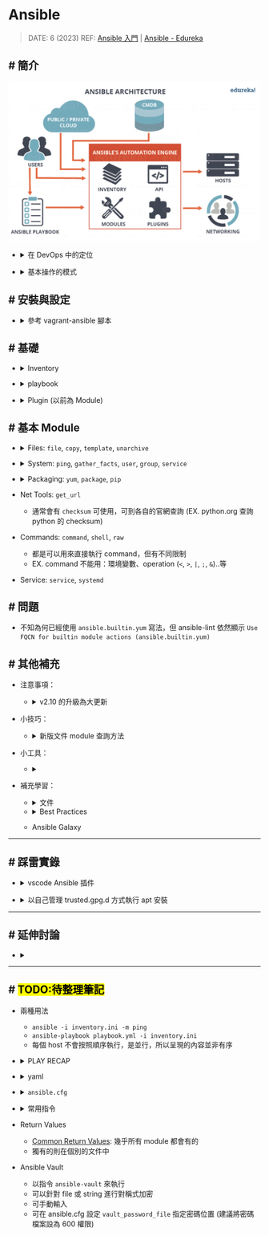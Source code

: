 ##### <!-- 收起 -->

<!----------- ref start ----------->

[Common Return Values]: https://docs.ansible.com/ansible/latest/reference_appendices/common_return_values.html
[vagrant-ansible 腳本]: ../../Vagrant/src/code/sample07-ansible/README.md
[Ansible Doc]: https://docs.ansible.com/ansible/latest/
[YAML Doc]: https://yaml.org/
[Index of all Modules]: https://docs.ansible.com/ansible/latest/collections/index_module.html
[Ansible Collections]: https://github.com/ansible-collections
[Ansible-lint is not available. Kindly check the path or disable validation using ansible-lint]: https://github.com/ansible/vscode-ansible/issues/763
[Ansible 入門]: https://www.youtube.com/playlist?list=PLfQqWeOCIH4BDoRx8lpXXl4hqSD4GSDU5
[官方 Best Practices]: https://docs.ansible.com/ansible/latest/tips_tricks/ansible_tips_tricks.html
[Understanding variable precedence]: https://docs.ansible.com/ansible/latest/playbook_guide/playbooks_variables.html#understanding-variable-precedence
[Ansible - Edureka]: https://www.edureka.co/blog/what-is-ansible
[How can I manage keyring files in trusted.gpg.d with ansible playbook since apt-key is deprecated?]: https://stackoverflow.com/q/71585303/13108209

<!------------ ref end ------------>

# Ansible

> DATE: 6 (2023)
> REF: [Ansible 入門] | [Ansible - Edureka]

## # 簡介

![ansible_architecture](../src/image/ansible_architecture.png)

<!-- DevOps 定位 -->

- <details close>
  <summary>在 DevOps 中的定位</summary>

  - 部署＆持續管理的工具

  ![ansible_in_devops](../src/image/ansible_in_devops.png)

  </details>

<!-- Operation of Ansible -->

- <details close>
  <summary>基本操作的模式</summary>

  - 一台管理者依照 Inventory & playbook 配置，透過 ssh 去管理所有機器

  ![operation_of_ansible](../src/image/operation_of_ansible.png)

  </details>

## # 安裝與設定

<!-- 已製作成 vagrant-ansible 腳本 -->

- <details close>
  <summary>參考 vagrant-ansible 腳本</summary>

  - 相關設定已製作成 [vagrant-ansible 腳本]，在 vagrant 啟動時直接安裝設定完成，可參考其中細節

    - 安裝 ansible
    - 在 `/etc/hosts` 中設定 ip:name 配對
    - 設定使用 ssh key 連線
      - 生成 ssh key
      - 傳送公鑰給其他 node
      - 在 `~/.ssh/config` 中設定連線所需私鑰
      - 關閉 node 密碼登入功能

  </details>

## # 基礎

<!-- Inventory -->

- <details close>
  <summary>Inventory</summary>

  - 設定每台主機的資訊
  - 固定名稱資料夾

    - `group_vars`

      - 只對放 inventory.ini 中 group 名稱有效
      - EX. `all.yml`, `web.yml`

    - `host_vars`

      - 只對放 inventory.ini 中 host 名稱有效
      - EX. `ansible-node1.yml`

    - 註：
      - 名稱、相對位置固定不能錯
      - 資料夾內檔案名稱參照 inventory.ini 中的命名 (.yml)
      - 優先順序：範圍越小越優先 (EX. host > group > all) (REF: [Understanding variable precedence])

  </details>

<!-- playbook -->

- <details close>
  <summary>playbook</summary>

  - 設定每台主機要執行的 Task
  - 主要構成

    - hosts
    - remote_user
    - tasks
      - name
      - plugin (module)

  - 基本用法

    - `vars`

      - 優先順序： vars_files 後者 > vars_files 前者 > vars

    - `loop`

      - `{{ item }}`：為關鍵字，代表該次 loop 到的變數
      - `with_items`、`with_nested`..etc 建議轉移成使用 `loop`+`query`
      - > In most cases, loops work best with the loop keyword instead of with_X style loops. The loop syntax is usually best expressed using filters instead of more complex use of query or lookup.
      - EX. `with_nested` --> `loop: "{{ query('nested', list_1, list_2, list_3) }}"`
      - query 已經包含 `wantlist=True`

    - `when`

      - 預設為 and
      - 需要 or，則要寫 `or`

        ```yml
        # EX. and
        when:
          - condition1
          - condition2

        # EX. or
        when: (condition1) or (condition2)
        ```

  </details>

<!-- Plugin (以前為 Module) -->

- <details close>
  <summary>Plugin (以前為 Module)</summary>

  - Task 的執行內容
  - 現在 Module 被分類為一種 Plugin，主要是用在 VM 上執行的 Task
  - 可在 [Index of all Modules] 查詢 TODO:

  </details>

## # 基本 Module

<!-- Files: `file`, `copy`, `template`, `unarchive` -->

- <details close>
  <summary>Files: <code>file</code>, <code>copy</code>, <code>template</code>, <code>unarchive</code></summary>

  - copy

    - 不會直接創建 folder
    - `backup`：被覆蓋的檔案都會保留紀錄

  - template

    - 需用 `Jinja` 寫 (`.j2`)
    - 可以製作 template 依照 host_vars 的變數帶入生成各自 host 的 file

  - 注意

    - `become_method: ansible.builtin.sudo` 只是指定方法，依然需要搭配 `become: true` 才能使用
    - `File permissions unset or incorrect.`：需要設定 mode
    - 若沒指定 owner，則因為使用 sudo，都會變成 root
    - directory 記得開 x 權限
    - 需釐清每個設定檔案的參數，所指的是 controller or node 上的內容 (有些參數可以設定為指何者 EX. remote_src)

  </details>

<!-- System: `ping`, `gather_facts`, `user`, `group`, `service` -->

- <details close>
  <summary>System: <code>ping</code>, <code>gather_facts</code>, <code>user</code>, <code>group</code>, <code>service</code></summary>

  - gather_facts

    - 預設 true
    - 開啟後，可以用 `debug` 印出相關變數 (可利用 `ansible all -m gather_facts` 看有哪些變數)
    - 幾種用法，EX.

      - `ansible_distribution`
      - `ansible_facts.distribution`
      - `ansible_facts['distribution']`

  - user

    - `present`

      - 自動建立 `/home/user/`

    - `absent`

      - `remove` 將 `/home/user/` 刪除

    - `password`

      - 必須是經過 hash 處理
      - 可用 `password_hash('sha512')` 處理，可能需另外安裝 `passlib`
      - 按往例會放在 env 等，不會放在 code

  - group

    - `present`、`absent`

  </details>

<!-- Packaging: `yum`, `apt`, `package`, `pip`, -->

- <details close>
  <summary>Packaging: <code>yum</code>, <code>package</code>, <code>pip</code></summary>

  - 可用 gather_facts 判斷，針對不同發行版做處理
  - 可用 `package`
    - 已經針對一些常用的發行版做處理，不需再自行判斷
    - 但不包含所有發行版
    - 但可能相同套件，在不同發行版的 name 不同，則無法使用
  - 需注意 Requirements 標註所需的前置安裝項目

  </details>

- Net Tools: `get_url`

  - 通常會有 `checksum` 可使用，可到各自的官網查詢 (EX. python.org 查詢 python 的 checksum)

- Commands: `command`, `shell`, `raw`

  - 都是可以用來直接執行 command，但有不同限制
  - EX. command 不能用：環境變數、operation (`<`, `>`, `|`, `;`, `&`)..等

- Service: `service`, `systemd`

## # 問題

- 不知為何已經使用 `ansible.builtin.yum` 寫法，但 ansible-lint 依然顯示 `Use FQCN for builtin module actions (ansible.builtin.yum)`

## # 其他補充

- 注意事項：

  <!-- v2.10 的升級為大更新 -->

  - <details close>
    <summary>v2.10 的升級為大更新</summary>

    - Module 被拆分出來到不同 repo，只剩下常用的主要功能在主要 repo 中
    - 剩下的被歸類為 Plugin，由第三方開發維護，被放在 [Ansible Collections]
    - v2.9 的寫法會在執行時被自動對照轉換為新的，依然可以執行

      - EX. `mysql_user` --> `community.mysql.mysql_user`
      - 有趣的是，用 v2.10 語法，在 v2.9.27 軟體也能執行

    - 更新必須刪除舊版本重新安裝，不可直接升級
    - Ansible Collections 有些會隨安裝 Ansible 一起安裝，有些需另外安裝 `ansible-galaxy collection install [COLLECTIONS]`

    </details>

- 小技巧：

  <!-- 新版文件 module 查詢方法 -->

  - <details close>
    <summary>新版文件 module 查詢方法</summary>

    - 新版文件沒有分類很難查，可以先找一個出來再從 see also 找相關
    - 或是知道名稱直接搜尋

    </details>

- 小工具：

  - <details close>
    <summary></summary>

    </details>

- 補充學習：

  <!-- 文件 -->

  - <details close>
    <summary>文件</summary>

    - [Ansible Doc]
    - [YAML Doc]

    </details>

  <!-- Best Practices -->

  - <details close>
    <summary>Best Practices</summary>

    - [官方 Best Practices]

    </details>

  - Ansible Galaxy

---

## # 踩雷實錄

<!-- vscode Ansible 插件 -->

- <details close>
  <summary>vscode Ansible 插件</summary>

  - 安裝 vscode Ansible 插件後，還得自行安裝 Ansible-lint，否則報錯 [Ansible-lint is not available. Kindly check the path or disable validation using ansible-lint]

  </details>

<!-- 以自己管理 trusted.gpg.d 方式執行 apt 安裝 -->

- <details close>
  <summary>以自己管理 trusted.gpg.d 方式執行 apt 安裝</summary>

  - 指定 apt repo 時不能用 `ansible_architecture` 變數。這會顯示如 x86_64 形式，而不是所需要的 amd64
  - GPG keys 格式：

    - 透過 curl 下載下來的 GPG key 是 ASCII 格式
    - apt will not accept ASCII GPG keys saved with .gpg extension
    - 而 ansible 找不到提供 `--dearmor` 方法，將 ASCII 轉為 binary (只想到可直接用 command 寫)
    - 並非只能用 `.gpg` 的 GPG key，`.asc` 也能用 (直接將輸出設為 .asc 格式即可)

  - REF: [How can I manage keyring files in trusted.gpg.d with ansible playbook since apt-key is deprecated?]

  </details>

---

## # 延伸討論

- <details close>
  <summary></summary>

  </details>

---

## # <mark>TODO:待整理筆記</mark>

- 兩種用法

  - `ansible -i inventory.ini -m ping`
  - `ansible-playbook playbook.yml -i inventory.ini`
  - 每個 host 不會按照順序執行，是並行，所以呈現的內容並非有序

<!-- PLAY RECAP TODO: -->

- <details close>
  <summary>PLAY RECAP</summary>

  - ok：執行成功，沒變動
  - changed：執行成功，有變動
  - unreachable
  - failed：執行失敗
  - skipped
  - rescued
  - ignored

  </details>

<!-- yaml -->

- <details close>
  <summary>yaml</summary>

  - 記得冒號後要空格
  - 三種格式：

    - key-value
    - list

      ```yml
      # 等同於 JSON： ["a", "b", "c"]

      - a
      - b
      - b
      ```

    - dictionary

      ```yml
      # 等同於 JSON： "dic": {"a": 1, "b": 2, "c": 3}

      dic:
        aa: 1
        bb: 2
        cc: 3
      ```

  </details>

<!-- ansible.cfg -->

- <details close>
  <summary><code>ansible.cfg</code></summary>

  - 設定 config
  - 優先順序，由上往下開始查詢，找到即使用該檔案

    - 設定在環境變數 ANSIBLE_CONFIG 的位置 (`export ANSIBLE_CONFIG=xxx/xxx/ansible.cfg`)
    - 當前 shell 所在位置 (`./ansible.cfg`)
    - home (`~/.ansible.cfg`)
    - `/etc/ansible/ansible.cfg`

  - <mark>TODO:</mark> 再研究哪些內容適合放在哪裡

  </details>

<!-- 常用指令 -->

- <details close>
  <summary>常用指令</summary>

  - 加上 `-vv`, `-vvv`, `-vvvv` 可以印出 debug 資訊
  - `--tree` 將輸出指定到 folder 中保存

    - EX. `ansible all -m gather_facts --tree ./facts`：將 gather_facts 內容輸出到 `./facts/` 中保存

  -

  </details>

- Return Values

  - [Common Return Values]: 幾乎所有 module 都會有的
  - 獨有的則在個別的文件中

- Ansible Vault

  - 以指令 `ansible-vault` 來執行
  - 可以針對 file 或 string 進行對稱式加密
  - 可手動輸入
  - 可在 ansible.cfg 設定 `vault_password_file` 指定密碼位置 (建議將密碼檔案設為 600 權限)
